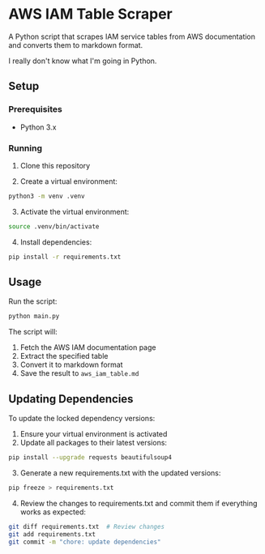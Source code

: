 # AWS IAM Table Scraper

A Python script that scrapes IAM service tables from AWS documentation and converts them to markdown format.

I really don't know what I'm going in Python.

## Setup

### Prerequisites
- Python 3.x

### Running

1. Clone this repository

2. Create a virtual environment:
```bash
python3 -m venv .venv
```

3. Activate the virtual environment:
```bash
source .venv/bin/activate
```

4. Install dependencies:
```bash
pip install -r requirements.txt
```

## Usage

Run the script:
```bash
python main.py
```

The script will:
1. Fetch the AWS IAM documentation page
2. Extract the specified table
3. Convert it to markdown format
4. Save the result to `aws_iam_table.md`

## Updating Dependencies

To update the locked dependency versions:

1. Ensure your virtual environment is activated
2. Update all packages to their latest versions:
```bash
pip install --upgrade requests beautifulsoup4
```

3. Generate a new requirements.txt with the updated versions:
```bash
pip freeze > requirements.txt
```

4. Review the changes to requirements.txt and commit them if everything works as expected:
```bash
git diff requirements.txt  # Review changes
git add requirements.txt
git commit -m "chore: update dependencies"
```